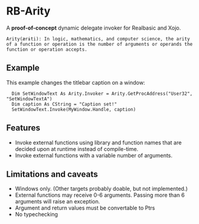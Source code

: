 # RB-Arity
A **proof-of-concept** dynamic delegate invoker for Realbasic and Xojo. 

```Arity(ærɨti): In logic, mathematics, and computer science, the arity of a function or operation is the number of arguments or operands the function or operation accepts. ```

## Example
This example changes the titlebar caption on a window:
```vbnet
  Dim SetWindowText As Arity.Invoker = Arity.GetProcAddress("User32", "SetWindowTextA")
  Dim caption As CString = "Caption set!"
  SetWindowText.Invoke(MyWindow.Handle, caption)
```

## Features
* Invoke external functions using library and function names that are decided upon at runtime instead of compile-time.
* Invoke external functions with a variable number of arguments.

## Limitations and caveats
* Windows only. (Other targets probably doable, but not implemented.)
* External functions may receive 0-6 arguments. Passing more than 6 arguments will raise an exception.
* Argument and return values must be convertable to Ptrs 
* No typechecking
